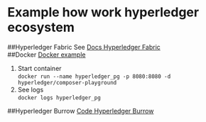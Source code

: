 # Example how work hyperledger ecosystem
##Hyperledger Fabric
See [Docs Hyperledger Fabric](https://hyperledger-fabric.readthedocs.io/en/release-1.1/index.html)  
##Docker
[Docker example](https://hub.docker.com/r/hyperledger/composer-playground/)  
1. Start container  
`docker run --name hyperledger_pg -p 8080:8080 -d hyperledger/composer-playground`
2. See logs  
`docker logs hyperledger_pg`

##Hyperledger Burrow
[Code Hyperledger Burrow](https://github.com/hyperledger/burrow)